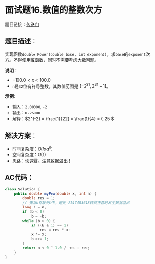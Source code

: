 # 面试题16.数值的整数次方
题目链接：[传送门](https://leetcode-cn.com/problems/shu-zhi-de-zheng-shu-ci-fang-lcof/)

## 题目描述：
实现函数`double Power(double base, int exponent)`，求`base`的`exponent`次方。不得使用库函数，同时不需要考虑大数问题。

**说明**：

- $-100.0 < x < 100.0$
- `n`是`32`位有符号整数，其数值范围是 $[−2^{31}, 2^{31} − 1]$。

**示例**:

- 输入：`2.00000`, `-2`
- 输出：`0.25000`
- 解释：$2^{-2} = \frac{1}{22} = \frac{1}{4} = 0.25 $

## 解决方案：
- 时间复杂度：$O(log^n)$
- 空间复杂度：$O(1)$
- 思路：快速幂。注意数据溢出！

## AC代码：
```java
class Solution {
	public double myPow(double x, int n) {
		double res = 1;
		// 先将n存放到b中，避免-2147483648转成正数时发生数据溢出
		long b = n;
		if (b < 0)
			b = -b;
		while (b > 0) {
			if ((b & 1) == 1)
				res = res * x;
			x *= x;
			b >>= 1;
		}
		return n < 0 ? 1.0 / res : res;
	}
}
```